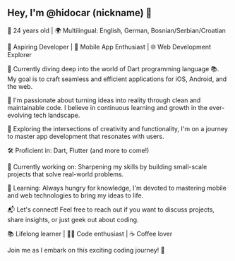 ## Hey, I'm @hidocar (nickname) 👋

🌟 24 years old | 🌍 Multilingual: English, German, Bosnian/Serbian/Croatian

🚀 Aspiring Developer | 📱 Mobile App Enthusiast | 🌐 Web Development Explorer

🎯 Currently diving deep into the world of Dart programming language 📚. My goal is to craft seamless and efficient applications for iOS, Android, and the web.

🌈 I'm passionate about turning ideas into reality through clean and maintainable code. I believe in continuous learning and growth in the ever-evolving tech landscape.

📌 Exploring the intersections of creativity and functionality, I'm on a journey to master app development that resonates with users.

🛠️ Proficient in: Dart, Flutter (and more to come!)

🚧 Currently working on: Sharpening my skills by building small-scale projects that solve real-world problems.

🌱 Learning: Always hungry for knowledge, I'm devoted to mastering mobile and web technologies to bring my ideas to life.

📬 Let's connect! Feel free to reach out if you want to discuss projects, share insights, or just geek out about coding.

📚 Lifelong learner | 👨‍💻 Code enthusiast | ☕ Coffee lover

Join me as I embark on this exciting coding journey! 🚀
<!---
hidocar/hidocar is a ✨ special ✨ repository because its `README.md` (this file) appears on your GitHub profile.
You can click the Preview link to take a look at your changes.
--->

